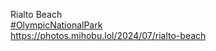 Rialto Beach  
[\#<span>OlympicNationalPark</span>](https://social.lol/tags/OlympicNationalPark)  
[<span class="invisible">https://</span><span class="ellipsis">photos.mihobu.lol/2024/07/rial</span><span class="invisible">to-beach</span>](https://photos.mihobu.lol/2024/07/rialto-beach)